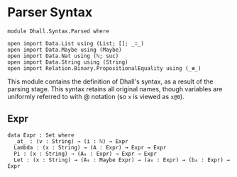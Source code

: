 # Parser Syntax

```
module Dhall.Syntax.Parsed where

open import Data.List using (List; []; _∷_)
open import Data.Maybe using (Maybe)
open import Data.Nat using (ℕ; suc)
open import Data.String using (String)
open import Relation.Binary.PropositionalEquality using (_≢_)
```

This module contains the definition of Dhall's syntax, as a result of the
parsing stage. This syntax retains all original names, though variables are
uniformly referred to with @ notation (so `x` is viewed as `x@0`).

## Expr

```
data Expr : Set where
  _at_ : (v : String) → (i : ℕ) → Expr
  Lambda : (x : String) → (A : Expr) → Expr → Expr
  Pi : (x : String) → (A₀ : Expr) → Expr → Expr
  Let : (x : String) → (A₀ : Maybe Expr) → (a₀ : Expr) → (b₀ : Expr) → Expr
```
